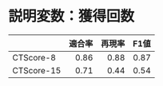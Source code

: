# 説明変数：獲得回数
| | 適合率 | 再現率 | F1値 |
| :-- | --: | --: | --: |
| CTScore-8 | 0.86 | 0.88 | 0.87 |
| CTScore-15 | 0.71 | 0.44 | 0.54 |

